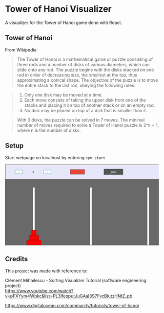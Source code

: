 # Tower of Hanoi Visualizer

A visualizer for the Tower of Hanoi game done with React.

## Tower of Hanoi

From Wikipedia:

> The Tower of Hanoi is a mathematical game or puzzle consisting of three rods and a number of disks of various diameters, which can slide onto any rod. The puzzle begins with the disks stacked on one rod in order of decreasing size, the smallest at the top, thus approximating a conical shape. The objective of the puzzle is to move the entire stack to the last rod, obeying the following rules:

>  1. Only one disk may be moved at a time.
>  2. Each move consists of taking the upper disk from one of the stacks and placing it on top of another stack or on an empty rod.
>  3. No disk may be placed on top of a disk that is smaller than it.

> With 3 disks, the puzzle can be solved in 7 moves. The minimal number of moves required to solve a Tower of Hanoi puzzle is 2^n − 1, where n is the number of disks. 

## Setup

Start webpage on localhost by entering `npm start`

![Gif showcase of visualizer](/example.gif?raw=true "Gif showcase of virtualizer")

## Credits

This project was made with reference to:

  Clément Mihailescu - Sorting Visualizer Tutorial (software engineering project)  
  https://www.youtube.com/watch?v=pFXYym4Wbkc&list=PL3lfepputJuGAaI3S7FvcBIutzHNtZ_pb
  
  https://www.digitalocean.com/community/tutorials/tower-of-hanoi
